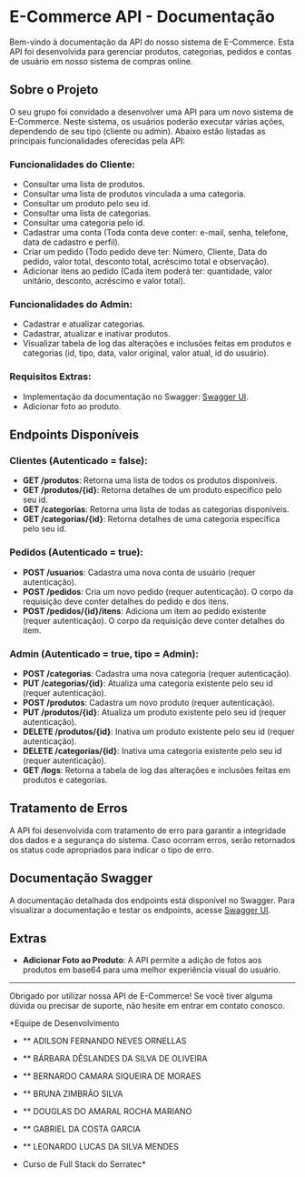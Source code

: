 # E-Commerce API - Documentação

Bem-vindo à documentação da API do nosso sistema de E-Commerce. Esta API foi desenvolvida para gerenciar produtos, categorias, pedidos e contas de usuário em nosso sistema de compras online.

## Sobre o Projeto

O seu grupo foi convidado a desenvolver uma API para um novo sistema de E-Commerce. Neste sistema, os usuários poderão executar várias ações, dependendo de seu tipo (cliente ou admin). Abaixo estão listadas as principais funcionalidades oferecidas pela API:

### Funcionalidades do Cliente:

- Consultar uma lista de produtos.
- Consultar uma lista de produtos vinculada a uma categoria.
- Consultar um produto pelo seu id.
- Consultar uma lista de categorias.
- Consultar uma categoria pelo id.
- Cadastrar uma conta (Toda conta deve conter: e-mail, senha, telefone, data de cadastro e perfil).
- Criar um pedido (Todo pedido deve ter: Número, Cliente, Data do pedido, valor total, desconto total, acréscimo total e observação).
- Adicionar itens ao pedido (Cada item poderá ter: quantidade, valor unitário, desconto, acréscimo e valor total).

### Funcionalidades do Admin:

- Cadastrar e atualizar categorias.
- Cadastrar, atualizar e inativar produtos.
- Visualizar tabela de log das alterações e inclusões feitas em produtos e categorias (id, tipo, data, valor original, valor atual, id do usuário).

### Requisitos Extras:

- Implementação da documentação no Swagger: [Swagger UI](http://localhost:8080/swagger-ui/index.html#/).
- Adicionar foto ao produto.

## Endpoints Disponíveis

### Clientes (Autenticado = false):

- **GET /produtos**: Retorna uma lista de todos os produtos disponíveis.
- **GET /produtos/{id}**: Retorna detalhes de um produto específico pelo seu id.
- **GET /categorias**: Retorna uma lista de todas as categorias disponíveis.
- **GET /categorias/{id}**: Retorna detalhes de uma categoria específica pelo seu id.

### Pedidos (Autenticado = true):

- **POST /usuarios**: Cadastra uma nova conta de usuário (requer autenticação).
- **POST /pedidos**: Cria um novo pedido (requer autenticação). O corpo da requisição deve conter detalhes do pedido e dos itens.
- **POST /pedidos/{id}/itens**: Adiciona um item ao pedido existente (requer autenticação). O corpo da requisição deve conter detalhes do item.

### Admin (Autenticado = true, tipo = Admin):

- **POST /categorias**: Cadastra uma nova categoria (requer autenticação).
- **PUT /categorias/{id}**: Atualiza uma categoria existente pelo seu id (requer autenticação).
- **POST /produtos**: Cadastra um novo produto (requer autenticação).
- **PUT /produtos/{id}**: Atualiza um produto existente pelo seu id (requer autenticação).
- **DELETE /produtos/{id}**: Inativa um produto existente pelo seu id (requer autenticação).
- **DELETE /categorias/{id}**: Inativa uma categoria existente pelo seu id (requer autenticação).
- **GET /logs**: Retorna a tabela de log das alterações e inclusões feitas em produtos e categorias.

## Tratamento de Erros

A API foi desenvolvida com tratamento de erro para garantir a integridade dos dados e a segurança do sistema. Caso ocorram erros, serão retornados os status code apropriados para indicar o tipo de erro.

## Documentação Swagger

A documentação detalhada dos endpoints está disponível no Swagger. Para visualizar a documentação e testar os endpoints, acesse [Swagger UI](http://localhost:8080/swagger-ui/index.html#/).

## Extras

- **Adicionar Foto ao Produto**: A API permite a adição de fotos aos produtos em base64 para uma melhor experiência visual do usuário.

---

Obrigado por utilizar nossa API de E-Commerce! Se você tiver alguma dúvida ou precisar de suporte, não hesite em entrar em contato conosco.

*Equipe de Desenvolvimento

- ** ADILSON FERNANDO NEVES ORNELLAS
- ** BÁRBARA DÊSLANDES DA SILVA DE OLIVEIRA
- ** BERNARDO CAMARA SIQUEIRA DE MORAES
- ** BRUNA ZIMBRÃO SILVA
- ** DOUGLAS DO AMARAL ROCHA MARIANO
- ** GABRIEL DA COSTA GARCIA
- ** LEONARDO LUCAS DA SILVA MENDES

- Curso de Full Stack do Serratec*
